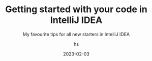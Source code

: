 ---
date: 2023-02-03
title: Getting started with your code in IntelliJ IDEA
technologies: [java]
topics: [gettingstarted]
author: hs
subtitle: My favourite tips for all new starters in IntelliJ IDEA
thumbnail: ./thumbnail.png
tutorialItems:
  - /tutorials/learning-intellij-idea/working-together/
  - /tutorials/learning-intellij-idea/learning-the-ide/
  - /tutorials/learning-intellij-idea/setting-up-the-env/
  - /tutorials/learning-intellij-idea/navigating-code/
  - /tutorials/learning-intellij-idea/finding-code/
  - /tutorials/learning-intellij-idea/reading-code/
  - /tutorials/learning-intellij-idea/understanding-code/
  - /tutorials/learning-intellij-idea/writing-code/
  - /tutorials/learning-intellij-idea/changing-code/
  - /tutorials/learning-intellij-idea/testing-code/
  - /tutorials/learning-intellij-idea/seeing-how-far-youve-come/
---